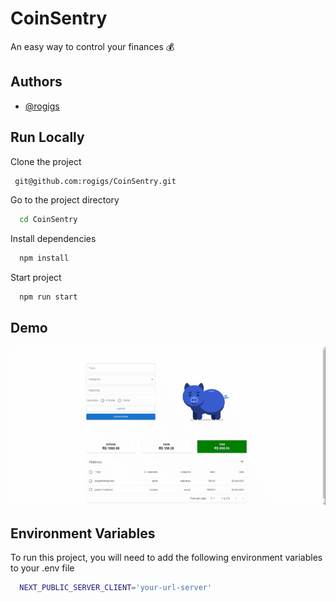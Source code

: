 # CoinSentry

An easy way to control your finances 💰

## Authors

- [@rogigs](https://www.github.com/rogigs)

## Run Locally

Clone the project

```bash
 git@github.com:rogigs/CoinSentry.git
```

Go to the project directory

```bash
  cd CoinSentry
```

Install dependencies

```bash
  npm install
```

Start project

```bash
  npm run start
```

## Demo

![Preview](./preview_coinSentry.gif)

## Environment Variables

To run this project, you will need to add the following environment variables to your .env file

```bash
  NEXT_PUBLIC_SERVER_CLIENT='your-url-server'
```
